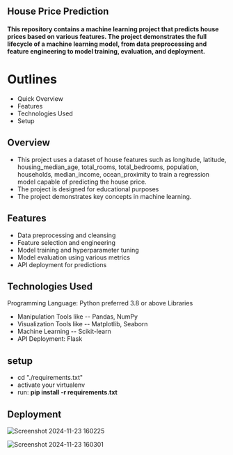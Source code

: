 ## House Price Prediction
#### This repository contains a machine learning project that predicts house prices based on various features. The project demonstrates the full lifecycle of a machine learning model, from data preprocessing and feature engineering to model training, evaluation, and deployment.

# Outlines
 - Quick Overview
 - Features
 - Technologies Used
 - Setup


## Overview

 - This project uses a dataset of house features such as longitude, latitude,	housing_median_age,	total_rooms,	total_bedrooms,	population,	households,	median_income, ocean_proximity to train a regression model capable of predicting the house price.
- The project is designed for educational purposes
-  The project demonstrates key concepts in machine learning.

## Features
- Data preprocessing and cleansing
- Feature selection and engineering
- Model training and hyperparameter tuning
- Model evaluation using various metrics
- API deployment for predictions

## Technologies Used
Programming Language: Python preferred 3.8 or above
Libraries

- Manipulation Tools like -- Pandas, NumPy
- Visualization Tools like -- Matplotlib, Seaborn
- Machine Learning -- Scikit-learn
- API Deployment: Flask

## setup
 - cd "./requirements.txt"
 - activate your virtualenv
 - run: **pip install -r requirements.txt**


## Deployment

![Screenshot 2024-11-23 160225](https://github.com/user-attachments/assets/7a31bfeb-aab1-4cb0-b911-b02a666f4cff)

![Screenshot 2024-11-23 160301](https://github.com/user-attachments/assets/b72d040b-4c8d-458b-ba56-3b0644da7c2e)

